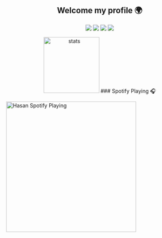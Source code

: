 <h2 align="center">Welcome my profile 🌍</h2>
<p align="center">
  <a href="https://discord.com/users/460121944881233920" target"blank_"><img src="https://img.shields.io/badge/discord%20-7289DA.svg?&style=for-the-badge&logo=discord&logoColor=white"></a>
  <a href="https://open.spotify.com/user/mreukeaqgw20zp7w1xg2mk6bm?si=FUnjatqhT_mXDwXAi-qdPw" target"blank_"><img src="https://img.shields.io/badge/Spotify%20-1ed760.svg?&style=for-the-badge&logo=spotify&logoColor=white"></a>
</a>
  <a href="https://instagram.com/consthasan" target"blank_"><img src="https://img.shields.io/badge/INSTAGRAM%20-DC3175.svg?&style=for-the-badge&logo=instagram&logoColor=white"></a>
  <a href="https://github.com/AlyenJS" target"blank_"><img src="https://img.shields.io/badge/GitHub%20-191717.svg?&style=for-the-badge&logo=github&logoColor=white"></a>
</p>

<p align="center">
  <img src="https://github-readme-stats.vercel.app/api?username=AlyenJS&count_private=true&show_icons=true&theme=dark&hide_border=true" width="%100" height="150px" alt="stats" />
 ### Spotify Playing 🎧

[<img src="https://now-playing-codestackr.vercel.app/api/spotify-playing" alt="Hasan Spotify Playing" width="350" />](https://open.spotify.com/user/mreukeaqgw20zp7w1xg2mk6bm?si=FUnjatqhT_mXDwXAi-qdPw)

</p>
